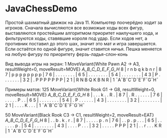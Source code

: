 # JavaChessDemo

Простой шахматный движок на Java 11. 
Компьютер поочерёдно ходит за игроков.
Сначала вычисляются все возможые ходы всех фигур, выставляются простейшим алгоритмом приоритет наилучшего хода, и фильтруются ходы, ставявшие короля под удар. Если ходов нет, а противник поставил до этого шах, значит это мат и игра завершается.
Если остаётся по одной фигуре, значит ставится ничья.
Пешка меняется на любую фигуру по приоритету ферзь-ладья-слон-конь

Вид вывода игры на экран:
1 MoveVariant{White Pawn A2 -> A3, resultWeight=0, moveResult=MOVE}
   _A_B_C_D_E_F_G_H_
8 | r n b q k b n r | 8 
7 | p p p p p p p p | 7 
6 | . . . . . . . . | 6 
5 | . . . . . . . . | 5 
4 | . . . . . . . . | 4 
3 | P . . . . . . . | 3 
2 | . P P P P P P P | 2 
1 | R N B Q K B N R | 1 
   ¯A¯B¯C¯D¯E¯F¯G¯H¯

Примеры матов:
125 MoveVariant{White Rook G1 -> G8, resultWeight=0, moveResult=MOVE}
   _A_B_C_D_E_F_G_H_
8 | . . . k . . R . | 8 
7 | . R . . . . . . | 7 
6 | . . . . . P . . | 6 
5 | . . . . . . . . | 5 
4 | . P . . . . . . | 4 
3 | . . . . . . . . | 3 
2 | . . . . . . . . | 2 
1 | . . . . K . . . | 1 
   ¯A¯B¯C¯D¯E¯F¯G¯H¯

50 MoveVariant{Black Rook C3 -> C1, resultWeight=2, moveResult=EAT}
   _A_B_C_D_E_F_G_H_
8 | . . b . k . r . | 8 
7 | . . . . . p . n | 7 
6 | . . p . p . . . | 6 
5 | . . . . . . p . | 5 
4 | . . . . . . . . | 4 
3 | . . . . P . . . | 3 
2 | . . . . . P P P | 2 
1 | . . r . . . K R | 1 
   ¯A¯B¯C¯D¯E¯F¯G¯H¯
